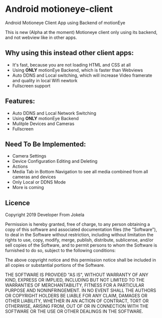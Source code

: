 # Android motioneye-client
Android Motioneye Client App using Backend of motionEye


This is new (Alpha at the moment) Motioneye client only using its backend, and not webview like in other apps.


##  **Why using this instead other client apps:**

- It's fast, because you are not loading HTML and CSS at all
- Using **ONLY** motionEye Backend, which is faster than Webviews
- Auto DDNS and Local switching, which will increase Video framerate and quality in local Wifi newtork
- Fullscreen support


##  **Features:**

- Auto DDNS and Local Network Switching
- Using **ONLY** motionEye Backend
- Mulitple Devices and Cameras
- Fullscreen


##  **Need To Be Implemented:**

- Camera Settings
- Device Configuration Editing and Deleting
- Actions
- Media Tab in Bottom Navigation to see all media combined from all cameras and devices
- Only Local or DDNS Mode
- More is coming


## Licence

Copyright 2019 Developer From Jokela

Permission is hereby granted, free of charge, to any person obtaining a copy of this software and associated documentation files (the "Software"), to deal in the Software without restriction, including without limitation the rights to use, copy, modify, merge, publish, distribute, sublicense, and/or sell copies of the Software, and to permit persons to whom the Software is furnished to do so, subject to the following conditions:

The above copyright notice and this permission notice shall be included in all copies or substantial portions of the Software.

THE SOFTWARE IS PROVIDED "AS IS", WITHOUT WARRANTY OF ANY KIND, EXPRESS OR IMPLIED, INCLUDING BUT NOT LIMITED TO THE WARRANTIES OF MERCHANTABILITY, FITNESS FOR A PARTICULAR PURPOSE AND NONINFRINGEMENT. IN NO EVENT SHALL THE AUTHORS OR COPYRIGHT HOLDERS BE LIABLE FOR ANY CLAIM, DAMAGES OR OTHER LIABILITY, WHETHER IN AN ACTION OF CONTRACT, TORT OR OTHERWISE, ARISING FROM, OUT OF OR IN CONNECTION WITH THE SOFTWARE OR THE USE OR OTHER DEALINGS IN THE SOFTWARE.

